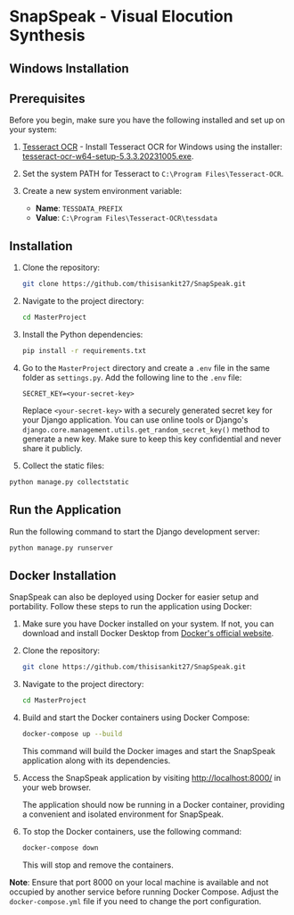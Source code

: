 # SnapSpeak - Visual Elocution Synthesis



## Windows Installation

## Prerequisites

Before you begin, make sure you have the following installed and set up on your system:

1. [Tesseract OCR](https://github.com/tesseract-ocr/tesseract) - Install Tesseract OCR for Windows using the installer: [tesseract-ocr-w64-setup-5.3.3.20231005.exe](https://digi.bib.uni-mannheim.de/tesseract/tesseract-ocr-w64-setup-5.3.3.20231005.exe).

2. Set the system PATH for Tesseract to `C:\Program Files\Tesseract-OCR`.

3. Create a new system environment variable:
   - **Name**: `TESSDATA_PREFIX`
   - **Value**: `C:\Program Files\Tesseract-OCR\tessdata`

## Installation

1. Clone the repository:

   ```bash
   git clone https://github.com/thisisankit27/SnapSpeak.git
   ```

2. Navigate to the project directory:

   ```bash
   cd MasterProject
   ```

3. Install the Python dependencies:

   ```bash
   pip install -r requirements.txt
   ```

4. Go to the `MasterProject` directory and create a `.env` file in the same folder as `settings.py`. Add the following line to the `.env` file:

   ```dotenv
   SECRET_KEY=<your-secret-key>
   ```

   Replace `<your-secret-key>` with a securely generated secret key for your Django application. You can use online tools or Django's `django.core.management.utils.get_random_secret_key()` method to generate a new key. Make sure to keep this key confidential and never share it publicly.

5. Collect the static files:

```bash
python manage.py collectstatic
```
   
## Run the Application

Run the following command to start the Django development server:

```bash
python manage.py runserver
```

## Docker Installation

SnapSpeak can also be deployed using Docker for easier setup and portability. Follow these steps to run the application using Docker:

1. Make sure you have Docker installed on your system. If not, you can download and install Docker Desktop from [Docker's official website](https://www.docker.com/products/docker-desktop).

2. Clone the repository:

   ```bash
   git clone https://github.com/thisisankit27/SnapSpeak.git
   ```

3. Navigate to the project directory:

   ```bash
   cd MasterProject
   ```

4. Build and start the Docker containers using Docker Compose:

   ```bash
   docker-compose up --build
   ```

   This command will build the Docker images and start the SnapSpeak application along with its dependencies.

5. Access the SnapSpeak application by visiting [http://localhost:8000/](http://localhost:8000/) in your web browser.

   The application should now be running in a Docker container, providing a convenient and isolated environment for SnapSpeak.

6. To stop the Docker containers, use the following command:

   ```bash
   docker-compose down
   ```

   This will stop and remove the containers.

**Note**: Ensure that port 8000 on your local machine is available and not occupied by another service before running Docker Compose. Adjust the `docker-compose.yml` file if you need to change the port configuration.
```